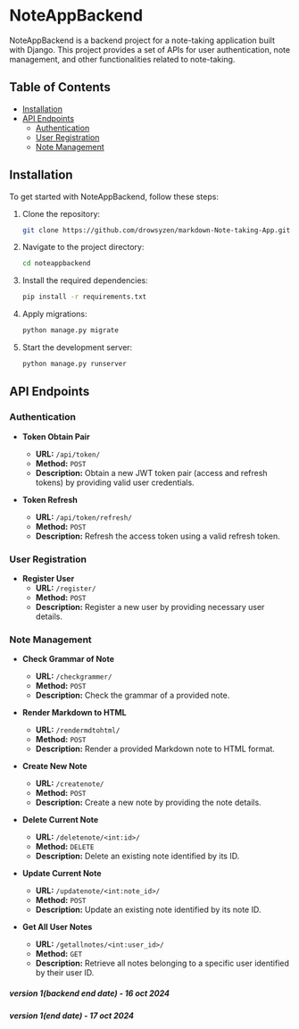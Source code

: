 # NoteAppBackend

NoteAppBackend is a backend project for a note-taking application built with Django. This project provides a set of APIs for user authentication, note management, and other functionalities related to note-taking.

## Table of Contents

- [Installation](#installation)
- [API Endpoints](#api-endpoints)
  - [Authentication](#authentication)
  - [User Registration](#user-registration)
  - [Note Management](#note-management)

## Installation

To get started with NoteAppBackend, follow these steps:

1. Clone the repository:

    ```bash
    git clone https://github.com/drowsyzen/markdown-Note-taking-App.git
    ```

2. Navigate to the project directory:

    ```bash
    cd noteappbackend
    ```

3. Install the required dependencies:

    ```bash
    pip install -r requirements.txt
    ```

4. Apply migrations:

    ```bash
    python manage.py migrate
    ```

5. Start the development server:

    ```bash
    python manage.py runserver
    ```

## API Endpoints

### Authentication

- **Token Obtain Pair**
  - **URL:** `/api/token/`
  - **Method:** `POST`
  - **Description:** Obtain a new JWT token pair (access and refresh tokens) by providing valid user credentials.

- **Token Refresh**
  - **URL:** `/api/token/refresh/`
  - **Method:** `POST`
  - **Description:** Refresh the access token using a valid refresh token.

### User Registration

- **Register User**
  - **URL:** `/register/`
  - **Method:** `POST`
  - **Description:** Register a new user by providing necessary user details.

### Note Management

- **Check Grammar of Note**
  - **URL:** `/checkgrammer/`
  - **Method:** `POST`
  - **Description:** Check the grammar of a provided note.

- **Render Markdown to HTML**
  - **URL:** `/rendermdtohtml/`
  - **Method:** `POST`
  - **Description:** Render a provided Markdown note to HTML format.

- **Create New Note**
  - **URL:** `/createnote/`
  - **Method:** `POST`
  - **Description:** Create a new note by providing the note details.

- **Delete Current Note**
  - **URL:** `/deletenote/<int:id>/`
  - **Method:** `DELETE`
  - **Description:** Delete an existing note identified by its ID.

- **Update Current Note**
  - **URL:** `/updatenote/<int:note_id>/`
  - **Method:** `POST`
  - **Description:** Update an existing note identified by its note ID.

- **Get All User Notes**
  - **URL:** `/getallnotes/<int:user_id>/`
  - **Method:** `GET`
  - **Description:** Retrieve all notes belonging to a specific user identified by their user ID.

<!-- finished Version 1 , date - 3 july 2024  -->

##### version 1(backend end date) - 16 oct 2024
##### version 1(end date) - 17 oct 2024
